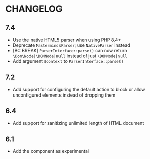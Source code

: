 CHANGELOG
=========

7.4
---

 * Use the native HTML5 parser when using PHP 8.4+
 * Deprecate `MastermindsParser`; use `NativeParser` instead
 * [BC BREAK] `ParserInterface::parse()` can now return `\Dom\Node|\DOMNode|null` instead of just `\DOMNode|null`
 * Add argument `$context` to `ParserInterface::parse()`

7.2
---

 * Add support for configuring the default action to block or allow unconfigured elements instead of dropping them

6.4
---

 * Add support for sanitizing unlimited length of HTML document

6.1
---

 * Add the component as experimental
